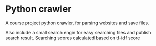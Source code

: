# Python crawler

A course project python crawler, for parsing websites and save files.

Also include a small search engin for easy searching files and publish search result. Searching scores calculated based on tf-idf score

